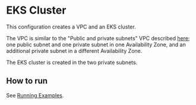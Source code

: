 # EKS Cluster

This configuration creates a VPC and an EKS cluster.

The VPC is similar to the "Public and private subnets" VPC described
[here](https://docs.aws.amazon.com/eks/latest/userguide/creating-a-vpc.html);
one public subnet and one private subnet in one Availability Zone, and an
additional private subnet in a different Availability Zone.

The EKS cluster is created in the two private subnets.

## How to run

See [Running Examples](/README.md#running-examples).
